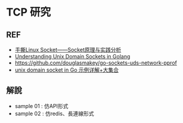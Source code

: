 # TCP 研究
## REF
- [手撕Linux Socket——Socket原理与实践分析](https://zhuanlan.zhihu.com/p/234806787)
- [Understanding Unix Domain Sockets in Golang](https://dev.to/douglasmakey/understanding-unix-domain-sockets-in-golang-32n8)
- https://github.com/douglasmakey/go-sockets-uds-network-pprof
- [unix domain socket in Go 示例详解+大集合](https://zhuanlan.zhihu.com/p/426644841)

## 解說
- sample 01 : 仿API形式
- sample 02 : 仿redis、長連線形式